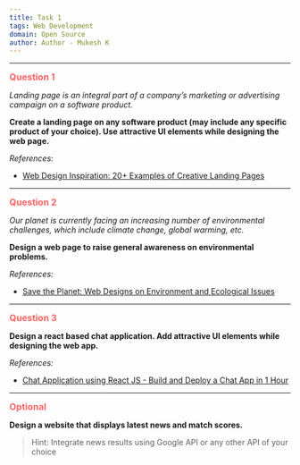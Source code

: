 ```yaml
---
title: Task 1
tags: Web Development
domain: Open Source
author: Author - Mukesh K
---
```

<hr>

**<span style="color: #FF6363; font-size: 1rem;">Question 1</span>**

_Landing page is an integral part of a company’s marketing or advertising campaign on a software product._

**Create a landing page on any software product (may include any specific product of your choice). Use attractive UI elements while designing the web page.**

_References:_

- [Web Design Inspiration: 20+ Examples of Creative Landing Pages](https://uxplanet.org/web-design-inspiration-20-examples-of-creative-landing-pages-ad915ea252b8)

<hr>

**<span style="color: #FF6363; font-size: 1rem;">Question 2</span>**

_Our planet is currently facing an increasing number of environmental challenges, which include climate change, global warming, etc._

**Design a web page to raise general awareness on environmental problems.**

_References:_
- [Save the Planet: Web Designs on Environment and Ecological Issues](https://blog.tubikstudio.com/web-design-environment-ecology/)

<hr>

**<span style="color: #FF6363; font-size: 1rem;">Question 3</span>**

**Design a react based chat application. Add attractive UI elements while designing the web app.**

_References:_
- [Chat Application using React JS - Build and Deploy a Chat App in 1 Hour](https://www.youtube.com/watch?v=jcOKU9f86XE)

<hr>

**<span style="color: #FF6363; font-size: 1rem;">Optional</span>**

**Design a website that displays latest news and match scores.**
> Hint: Integrate news results using Google API or any other API of your choice